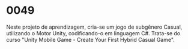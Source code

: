 # 0049
Neste projeto de aprendizagem, cria-se um jogo de subgênero Casual, utilizando o Motor Unity, codificando-o em linguagem C#. Trata-se do curso "Unity Mobile Game - Create Your First Hybrid Casual Game".
